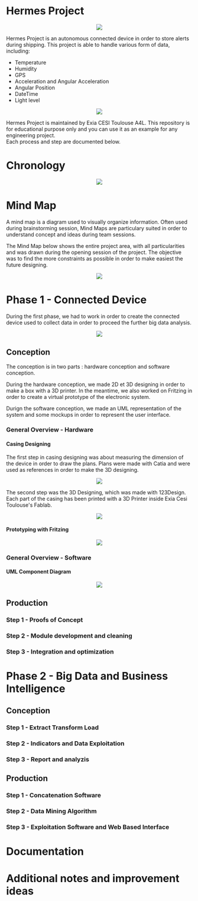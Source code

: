 <h1>Hermes Project</h1>

<p align="center"><img src="https://cloud.githubusercontent.com/assets/11026659/16308198/54ea414a-3964-11e6-9d4b-2ba3543733ee.jpg" /></p>

<p>Hermes Project is an autonomous connected device in order to store alerts during shipping.
This project is able to handle various form of data, including:</p>

- Temperature
- Humidity
- GPS
- Acceleration and Angular Acceleration
- Angular Position
- DateTime
- Light level

<p align="center"><img src="https://cloud.githubusercontent.com/assets/11026659/16308423/316115ea-3965-11e6-9005-b7155d6840fd.png" /></p>

<p>Hermes Project is maintained by Exia CESI Toulouse A4L.
This repository is for educational purpose only and you can use it as an example for any
engineering project. <br /> Each process and step are documented below.</p>

# Chronology

<p align="center"><img src="https://cloud.githubusercontent.com/assets/11026659/16318978/9802e5cc-3991-11e6-81d7-3761500a6dd6.png" /></p>

# Mind Map

<p>A mind map is a diagram used to visually organize information.
Often used during brainstorming session, Mind Maps are particulary suited in order to understand
concept and ideas during team sessions. </p>

<p>The Mind Map below shows the entire project area, with all particularities and was drawn during the opening
session of the project. The objective was to find the more constraints as possible in order to make easiest the future designing.</p>

<p align="center"><img src="https://cloud.githubusercontent.com/assets/11026659/16319468/c1ce39f4-3993-11e6-8445-64abb2495414.png" /></p>

# Phase 1 - Connected Device 

During the first phase, we had to work in order to create the connected device used to collect data in order to proceed the further big data analysis.

<p align="center"><img src="https://cloud.githubusercontent.com/assets/11026659/16190604/6f799622-36e0-11e6-8e90-47059148459a.png" /></p>

## Conception

The conception is in two parts : hardware conception and software conception.

During the hardware conception, we made 2D et 3D designing in order to make a box with a 3D printer. In the meantime, we also worked on Fritzing in order to create a virtual prototype of the electronic system.

Durign the software conception, we made an UML representation of the system and some mockups in order to represent the user interface.

### General Overview - Hardware

#### Casing Designing

The first step in casing designing was about measuring the dimension of the device in order to draw the plans.
Plans were made with Catia and were used as references in order to make the 3D designing.

<p align="center"><img src="https://cloud.githubusercontent.com/assets/11026659/16233852/fba02162-37cf-11e6-8098-4db12e32b809.jpg" /></p>

The second step was the 3D Designing, which was made with 123Design.
Each part of the casing has been printed with a 3D Printer inside Exia Cesi Toulouse's Fablab.

<p align="center"><img src="https://cloud.githubusercontent.com/assets/11026659/16321556/d1ed9f96-399d-11e6-9d2b-f47db18e98ae.png" /></p>

#### Prototyping with Fritzing

<p align="center"><img src="https://cloud.githubusercontent.com/assets/11026659/16234120/cedd3722-37d0-11e6-8bb0-04d2fe67dd39.png" /></p>

### General Overview - Software

#### UML Component Diagram

<p align="center"><img src="https://cloud.githubusercontent.com/assets/11026659/16233778/c7598204-37cf-11e6-8e46-18837fe142e8.png" /></p>

## Production

### Step 1 - Proofs of Concept

### Step 2 - Module development and cleaning

### Step 3 - Integration and optimization

# Phase 2 - Big Data and Business Intelligence

## Conception

### Step 1 - Extract Transform Load

### Step 2 - Indicators and Data Exploitation 

### Step 3 - Report and analyzis

## Production

### Step 1 - Concatenation Software

### Step 2 - Data Mining Algorithm

### Step 3 - Exploitation Software and Web Based Interface

# Documentation

# Additional notes and improvement ideas


